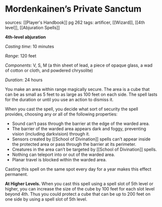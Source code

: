 # Mordenkainen’s Private Sanctum
sources: [[Player's Handbook]] pg 262
tags: artificer, [[Wizard]], [[4th level]], [[Abjuration Spells]]

**4th-level abjuration**

*Casting time*: 10 minutes

*Range*: 120 feet

*Components*: V, S, M (a thin sheet of lead, a piece of opaque glass, a wad of cotton or cloth, and powdered chrysolite)

*Duration*: 24 hours

You make an area within range magically secure. The area is a cube that can be as small as 5 feet to as large as 100 feet on each side. The spell lasts for the duration or until you use an action to dismiss it.

When you cast the spell, you decide what sort of security the spell provides, choosing any or all of the following properties:

* Sound can’t pass through the barrier at the edge of the warded area.
* The barrier of the warded area appears dark and foggy, preventing vision (including darkvision) through it.
* Sensors created by [[School of Divination]] spells can’t appear inside the protected area or pass through the barrier at its perimeter.
* Creatures in the area can’t be targeted by [[School of Divination]] spells.
* Nothing can teleport into or out of the warded area.
* Planar travel is blocked within the warded area.

Casting this spell on the same spot every day for a year makes this effect permanent.

**At Higher Levels.** When you cast this spell using a spell slot of 5th level or higher, you can increase the size of the cube by 100 feet for each slot level beyond 4th. Thus you could protect a cube that can be up to 200 feet on one side by using a spell slot of 5th level.
